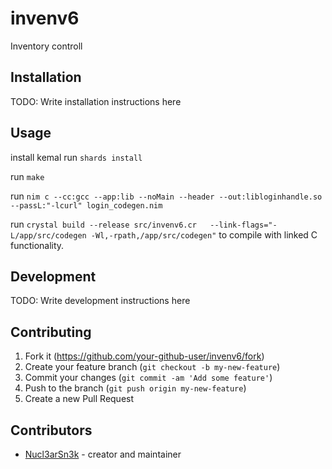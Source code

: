 # invenv6

Inventory controll

## Installation

TODO: Write installation instructions here

## Usage
install kemal
run `shards install`

run `make`

run `nim c --cc:gcc --app:lib --noMain --header --out:libloginhandle.so --passL:"-lcurl" login_codegen.nim`

run `crystal build --release src/invenv6.cr   --link-flags="-L/app/src/codegen -Wl,-rpath,/app/src/codegen"` to compile with linked C functionality.

## Development

TODO: Write development instructions here

## Contributing

1. Fork it (<https://github.com/your-github-user/invenv6/fork>)
2. Create your feature branch (`git checkout -b my-new-feature`)
3. Commit your changes (`git commit -am 'Add some feature'`)
4. Push to the branch (`git push origin my-new-feature`)
5. Create a new Pull Request

## Contributors

- [Nucl3arSn3k](https://github.com/your-github-user) - creator and maintainer
